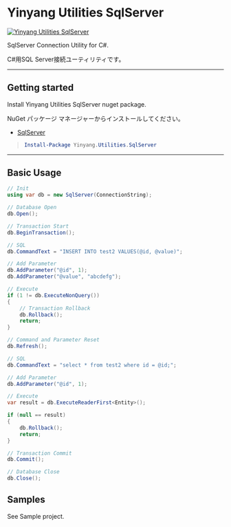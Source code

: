 # Yinyang Utilities SqlServer

[![Yinyang Utilities SqlServer](https://img.shields.io/nuget/v/Yinyang.Utilities.SqlServer.svg)](https://www.nuget.org/packages/Yinyang.Utilities.SqlServer/)

SqlServer Connection Utility for C#.

C#用SQL Server接続ユーティリティです。

---

## Getting started

Install Yinyang Utilities SqlServer nuget package.

NuGet パッケージ マネージャーからインストールしてください。

- [SqlServer](https://www.nuget.org/packages/Yinyang.Utilities.SqlServer/)

> ```powershell
> Install-Package Yinyang.Utilities.SqlServer
> ```

---

## Basic Usage

```c#
// Init
using var db = new SqlServer(ConnectionString);

// Database Open
db.Open();

// Transaction Start
db.BeginTransaction();

// SQL
db.CommandText = "INSERT INTO test2 VALUES(@id, @value)";

// Add Parameter
db.AddParameter("@id", 1);
db.AddParameter("@value", "abcdefg");

// Execute
if (1 != db.ExecuteNonQuery())
{
    // Transaction Rollback
    db.Rollback();
    return;
}

// Command and Parameter Reset
db.Refresh();

// SQL
db.CommandText = "select * from test2 where id = @id;";

// Add Parameter
db.AddParameter("@id", 1);

// Execute
var result = db.ExecuteReaderFirst<Entity>();

if (null == result)
{
    db.Rollback();
    return;
}

// Transaction Commit
db.Commit();

// Database Close
db.Close();


```

## Samples

See Sample project.
